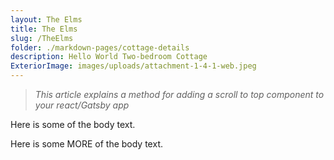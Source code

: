 ```yaml
---
layout: The Elms
title: The Elms
slug: /TheElms
folder: ./markdown-pages/cottage-details
description: Hello World Two-bedroom Cottage
ExteriorImage: images/uploads/attachment-1-4-1-web.jpeg
---
```


> _This article explains a method for adding a scroll to top component to your react/Gatsby app_

Here is some of the body text.

Here is some MORE of the body text.
